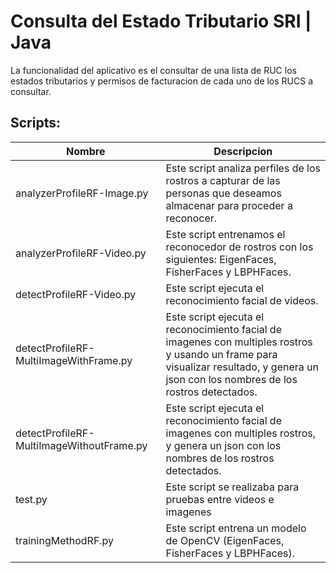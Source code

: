 # Consulta del Estado Tributario SRI | Java
La funcionalidad del aplicativo es el consultar de una lista de RUC los estados tributarios y permisos de facturacion de cada uno de los RUCS a consultar.

## Scripts:
|Nombre                                     |Descripcion |
|-------------------------------------------|------------|
|analyzerProfileRF-Image.py                 |Este script analiza perfiles de los rostros a capturar de las personas que deseamos almacenar para proceder a reconocer. |
|analyzerProfileRF-Video.py                 |Este script entrenamos el reconocedor de rostros con los siguientes: EigenFaces, FisherFaces y LBPHFaces. |
|detectProfileRF-Video.py                   |Este script ejecuta el reconocimiento facial de videos. |
|detectProfileRF-MultiImageWithFrame.py     |Este script ejecuta el reconocimiento facial de imagenes con multiples rostros y usando un frame para visualizar resultado, y genera un json con los nombres de los rostros detectados. |
|detectProfileRF-MultiImageWithoutFrame.py  |Este script ejecuta el reconocimiento facial de imagenes con multiples rostros, y genera un json con los nombres de los rostros detectados. |
|test.py                                    |Este script se realizaba para pruebas entre videos e imagenes
|trainingMethodRF.py                        |Este script entrena un modelo de OpenCV (EigenFaces, FisherFaces y LBPHFaces).
